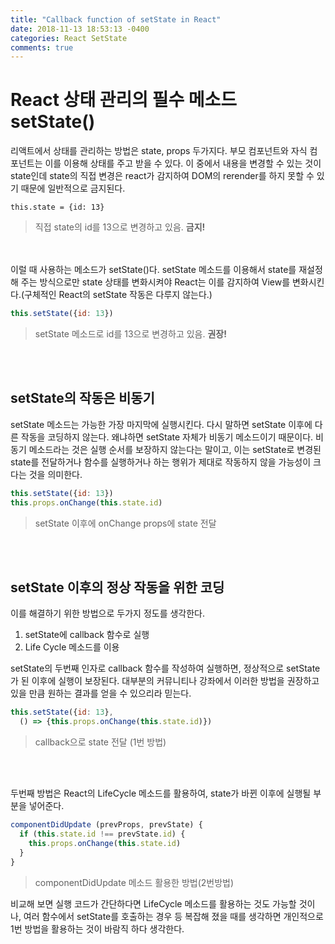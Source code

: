 ```yaml
---
title: "Callback function of setState in React"
date: 2018-11-13 18:53:13 -0400
categories: React SetState
comments: true
---
```


# React 상태 관리의 필수 메소드 setState()


리액트에서 상태를 관리하는 방법은 state, props 두가지다. 부모 컴포넌트와 자식 컴포넌트는 이를 이용해 상태를 주고 받을 수 있다. 이 중에서 내용을 변경할 수 있는 것이
state인데 state의 직접 변경은 react가 감지하여 DOM의 rerender를 하지 못할 수 있기 때문에 일반적으로 금지된다.


```javascirpt
this.state = {id: 13}
```
> 직접 state의 id를 13으로 변경하고 있음. __금지!__

<br><br>
이럴 때 사용하는 메소드가 setState()다. setState 메소드를 이용해서 state를 재설정 해 주는 방식으로만 state 상태를 변화시켜야 React는 이를 감지하여 View를
변화시킨다.(구체적인 React의 setState 작동은 다루지 않는다.) 

```javascript
this.setState({id: 13})
```
> setState 메소드로 id를 13으로 변경하고 있음. __권장!__

<br><br>

## setState의 작동은 비동기

setState 메소드는 가능한 가장 마지막에 실행시킨다. 다시 말하면 setState 이후에 다른 작동을 코딩하지 않는다. 왜냐하면 setState 자체가 비동기 메소드이기 때문이다.
비동기 메소드라는 것은 실행 순서를 보장하지 않는다는 말이고, 이는 setState로 변경된 state를 전달하거나 함수를 실행하거나 하는 행위가 제대로 작동하지 않을 가능성이
크다는 것을 의미한다.

```javascript
this.setState({id: 13})
this.props.onChange(this.state.id)
```
> setState 이후에 onChange props에 state 전달

<br><br>

## setState 이후의 정상 작동을 위한 코딩

이를 해결하기 위한 방법으로 두가지 정도를 생각한다. 

1. setState에 callback 함수로 실행
2. Life Cycle 메소드를 이용

setState의 두번째 인자로 callback 함수를 작성하여 실행하면, 정상적으로 setState가 된 이후에 실행이 보장된다. 대부분의 커뮤니티나 강좌에서 이러한 방법을 권장하고
있을 만큼 원하는 결과를 얻을 수 있으리라 믿는다.

```javascript
this.setState({id: 13},
  () => {this.props.onChange(this.state.id)})
```
> callback으로 state 전달 (1번 방법)

<br><br>

두번째 방법은 React의 LifeCycle 메소드를 활용하여, state가 바뀐 이후에 실행될 부분을 넣어준다.

```javascript
componentDidUpdate (prevProps, prevState) { 
  if (this.state.id !== prevState.id) { 
    this.props.onChange(this.state.id)
  } 
}
```
> componentDidUpdate 메소드 활용한 방법(2번방법)

비교해 보면 실행 코드가 간단하다면 LifeCycle 메소드를 활용하는 것도 가능할 것이나, 여러 함수에서 setState를 호출하는 경우 등 복잡해 졌을 때를 생각하면 개인적으로
1번 방법을 활용하는 것이 바람직 하다 생각한다.


